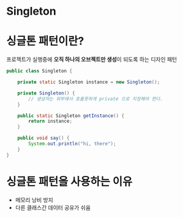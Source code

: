 # Singleton

# 싱글톤 패턴이란?

프로젝트가 실행중에 **오직 하나의 오브젝트만 생성**이 되도록 하는 디자인 패턴

```java
public class Singleton {

    private static Singleton instance = new Singleton();

    private Singleton() {
        // 생성자는 외부에서 호출못하게 private 으로 지정해야 한다.
    }

    public static Singleton getInstance() {
        return instance;
    }

    public void say() {
        System.out.println("hi, there");
    }
}
```

# 싱글톤 패턴을 사용하는 이유

- 메모리 낭비 방지
- 다른 클래스간 데이터 공유가 쉬움

